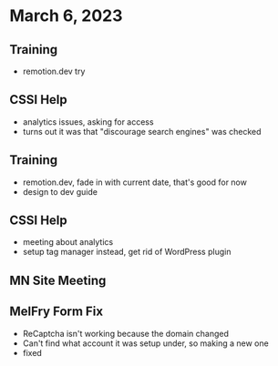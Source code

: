 # March 6, 2023

## Training
- remotion.dev try

## CSSI Help
- analytics issues, asking for access
- turns out it was that "discourage search engines" was checked

## Training
- remotion.dev, fade in with current date, that's good for now
- design to dev guide

## CSSI Help
- meeting about analytics
- setup tag manager instead, get rid of WordPress plugin

## MN Site Meeting

## MelFry Form Fix
- ReCaptcha isn't working because the domain changed
- Can't find what account it was setup under, so making a new one
- fixed
